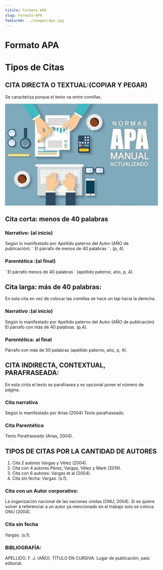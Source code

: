 ```yaml
---
titulo: Formato APA
slug: Formato-APA
featured: ../images/apa.jpg
---
```


# Formato APA

# Tipos de Citas

## CITA DIRECTA O TEXTUAL:(COPIAR Y PEGAR)

Se caracteriza porque el texto va entre comillas.

![](../images/apa.jpg)

## Cita corta: menos de 40 palabras

### Narrativo: (al inicio)

Según lo manifestado por Apellido paterno del Autor (AÑO de publicación).¨ El párrafo de menos de 40 palabras ¨. (p, 4).

### Parentética :(al final)

¨El párrafo menos de 40 palabras¨ (apellido paterno, año, p, 4).

## Cita larga: más de 40 palabras:

En esta cita en vez de colocar las comillas se hace un tap hacia la derecha.

### Narrativo :(al inicio)

Según lo manifestado por Apellido paterno del Autor (AÑO de publicación)
El párrafo con más de 40 palabras.
(p,4).

### Parentética: al final

Párrafo con más de 50 palabras (apellido paterno, año, p, 4).

## CITA INDIRECTA, CONTEXTUAL, PARAFRASEADA:

En esta cinta el texto se parafrasea y es opcional poner el número de página.

### Cita narrativa

Según lo manifestado por Arias (2004) Texto parafraseado.

### Cita Parentética

Texto Parafraseado (Arias, 2004).

## TIPOS DE CITAS POR LA CANTIDAD DE AUTORES

1. Cita 2 autores Vargas y Vélez (2004).
2. Cita con 4 autores Pérez, Vargas, Vélez y Mark (2019).
3. Cita con 6 autores: Vargas et al (2004).
4. Cita sin fecha: Vargas. (s.f).

### Cita con un Autor corporativo:

La organización nacional de las naciones unidas (ONU, 2004).
Si se quiere volver a referenciar a un autor ya mencionado en el trabajo solo se coloca:
ONU (2004).

### Cita sin fecha

Vargas. (s.f).

### BIBLIOGRAFÍA:

APELLIDO. F. J. (AÑO). TÍTULO EN CURSIVA. Lugar de publicación, país: editorial.
